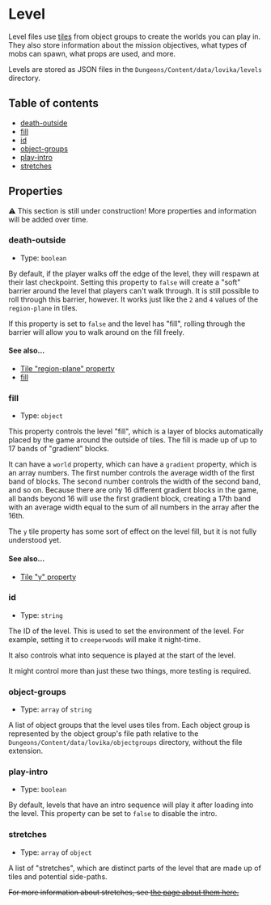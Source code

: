 # Level

Level files use [tiles](/docs/Tile.md) from object groups to create the worlds you can play in. They also store information about the mission objectives, what types of mobs can spawn, what props are used, and more.

Levels are stored as JSON files in the `Dungeons/Content/data/lovika/levels` directory.

## Table of contents

- [death-outside](#death-outside)
- [fill](#fill)
- [id](#id)
- [object-groups](#object-groups)
- [play-intro](#play-intro)
- [stretches](#stretches)

## Properties

:warning: This section is still under construction! More properties and information will be added over time.


### death-outside

- Type: `boolean`

By default, if the player walks off the edge of the level, they will respawn at their last checkpoint. Setting this property to `false` will create a "soft" barrier around the level that players can't walk through. It is still possible to roll through this barrier, however. It works just like the `2` and `4` values of the `region-plane` in tiles.

If this property is set to `false` and the level has "fill", rolling through the barrier will allow you to walk around on the fill freely.

#### See also...
- [Tile "region-plane" property](/docs/Tile.md#region-plane)
- [fill](#fill)


### fill

- Type: `object`

This property controls the level "fill", which is a layer of blocks automatically placed by the game around the outside of tiles. The fill is made up of up to 17 bands of "gradient" blocks.

It can have a `world` property, which can have a `gradient` property, which is an array numbers. The first number controls the average width of the first band of blocks. The second number controls the width of the second band, and so on. Because there are only 16 different gradient blocks in the game, all bands beyond 16 will use the first gradient block, creating a 17th band with an average width equal to the sum of all numbers in the array after the 16th.

The `y` tile property has some sort of effect on the level fill, but it is not fully understood yet.

#### See also...
- [Tile "y" property](/docs/Tile.md#y)


### id

- Type: `string`

The ID of the level. This is used to set the environment of the level. For example, setting it to `creeperwoods` will make it night-time.

It also controls what into sequence is played at the start of the level.

It might control more than just these two things, more testing is required.


### object-groups

- Type: `array` of `string`

A list of object groups that the level uses tiles from. Each object group is represented by the object group's file path relative to the `Dungeons/Content/data/lovika/objectgroups` directory, without the file extension.


### play-intro

- Type: `boolean`

By default, levels that have an intro sequence will play it after loading into the level. This property can be set to `false` to disable the intro.


### stretches

- Type: `array` of `object`

A list of "stretches", which are distinct parts of the level that are made up of tiles and potential side-paths.

~~For more information about stretches, see [the page about them here.](/docs/Stretch.md)~~